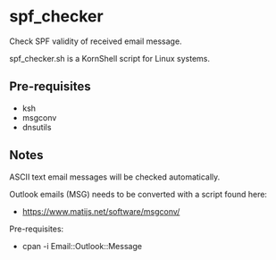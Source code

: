 # spf_checker

Check SPF validity of received email message.

spf_checker.sh is a KornShell script for Linux systems.

## Pre-requisites
 - ksh
 - msgconv
 - dnsutils

## Notes
ASCII text email messages will be checked automatically.

Outlook emails (MSG) needs to be converted with a script found here:

- https://www.matijs.net/software/msgconv/


Pre-requisites:
- cpan -i Email::Outlook::Message
